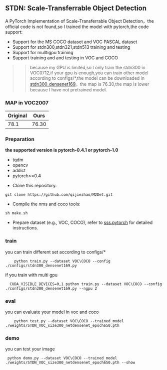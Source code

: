 ## STDN: Scale-Transferrable Object Detection ##
A PyTorch Implementation of Scale-Transferrable Object Detection，the official code is not found,so I trained the 
model with pytorch,the code support: 

  * Support for the MS COCO dataset and VOC PASCAL dataset
  * Support for stdn300,stdn321,stdn513 training and testing
  * Support for mulltigpu training
  * Support training and and testing in VOC and COCO 
 
>> because my GPU is limited,so I only train the stdn300 in VOC0712,if your gpu is enough,you can train other model according to configs/*,the model can be downloaded in [stdn300_densenet169](https://drive.google.com/file/d/1msbqNYSTppVCCsAIHfuA-70dzopIITNQ/view?usp=sharing)。the map is 76.30,the map is lower because I have not  pretrained model.

### MAP in VOC2007

| 	Original|   Ours	|
| --------- |-----------|
|	78.1    |    76.30  |


### Preparation
**the supported version is pytorch-0.4.1 or pytorch-1.0**  
* tqdm
* opencv
* addict
* pytorch>=0.4

- Clone this repository.
```Shell
git clone https://github.com/qijiezhao/M2Det.git
```
- Compile the nms and coco tools:

```Shell
sh make.sh
```

- Prepare dataset (e.g., VOC, COCO), refer to [sss.pytorch](https://github.com/amdegroot/ssd.pytorch) for detailed instructions.

### train
you can train different set according to configs/*  
```
	python train.py --dataset VOC\COCO --config ./configs/stdn300_densenet169.py  
```  
if you train with multi gpu    
```  
  CUDA_VISIBLE_DEVICES=0,1 python train.py --dataset VOC\COCO --config ./configs/stdn300_densenet169.py --ngpu 2
```

### eval
you can evaluate your model in  voc and coco  
```
	python test.py --dataset VOC\COCO --trained_model ./weights/STDN_VOC_size300_netdensenet_epoch650.pth 
```

### demo 
you can test your image  
```
 python demo.py --dataset VOC\COCO --trained_model ./weights/STDN_VOC_size300_netdensenet_epoch650.pth --show  
```




